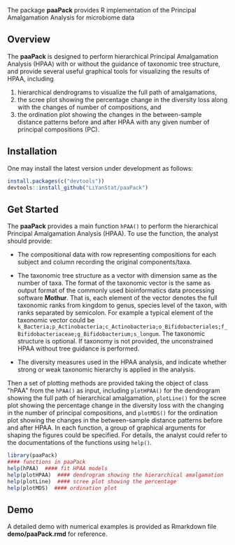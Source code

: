 The package **paaPack** provides R implementation of the Principal Amalgamation Analysis for microbiome data

## Overview

The **paaPack** is designed to perform hierarchical Principal Amalgamation Analysis (HPAA) with or without the 
guidance of taxonomic tree structure, and provide several useful graphical tools for visualizing the results of HPAA, 
including 

1) hierarchical dendrograms to visualize the full path of amalgamations, 
2) the scree plot showing the percentage change 
in the diversity loss along with the changes of number of compositions, and 
3) the ordination plot showing the changes in the between-sample distance patterns before and after HPAA with any given number of principal compositions (PC).

## Installation

One may install the latest version under development as follows:

```R
install.packages(c("devtools"))
devtools::install_github("LiYanStat/paaPack")
```

## Get Started

The **paaPack** provides a main function `hPAA()` to perform the hierarchical Principal Amalgamation Analysis (HPAA). 
To use the function, the analyst should provide:

+ The compositional data with row representing compositions for each subject and 
  column recording the original components/taxa.
+ The taxonomic tree structure as a vector with dimension same as the number of taxa. The format of the taxonomic 
  vector is the same as output format of the commonly used bioinformatics data processing software **Mothur**. 
  That is, each element of the vector denotes the full taxonomic ranks from kingdom to genus, species level of the taxon, 
  with ranks separated by semicolon. For example a typical element of the taxonomic vector could be
  `k_Bacteria;p_Actinobacteria;c_Actinobacteria;o_Bifidobacteriales;f_Bifidobacteriaceae;g_Bifidobacterium;s_longum`.
  The taxonomic structure is optional. If taxonomy is not provided, the unconstrained HPAA without tree guidance is performed.
  
+ The diversity measures used in the HPAA analysis, and indicate whether strong or weak taxonomic hierarchy is applied in the analysis.

Then a set of plotting methods are provided taking the object of class "hPAA" from the `hPAA()` as input, including `plotHPAA()` 
for the dendrogram showing the full path of hierarchical amalgamation, `plotLine()` for the scree plot showing the percentage change in 
the diversity loss with the changing in the number of principal compositions, and `plotMDS()` for the ordination plot showing the changes 
in the between-sample distance patterns before and after HPAA. In each function, a group of graphical arguments for shaping the figures could be 
specified. For details, the analyst could refer to the documentations of the functions using `help()`.

```R
library(paaPack)
#### functions in paaPack
help(hPAA)  #### fit HPAA models
help(plotHPAA)  #### dendrogram showing the hierarchical amalgamation
help(plotLine)  #### scree plot showing the percentage
help(plotMDS)  #### ordination plot
```

## Demo

A detailed demo with numerical examples is provided as Rmarkdown file **demo/paaPack.rmd** for reference.
